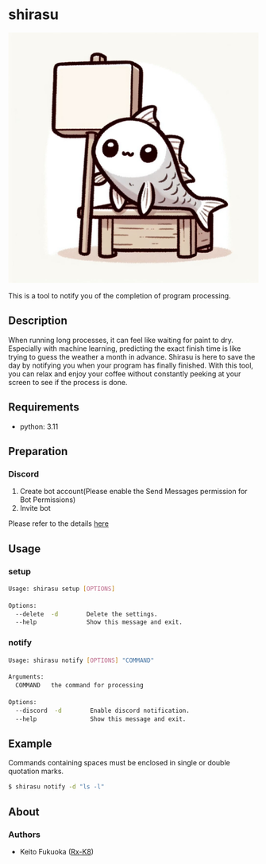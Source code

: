 # shirasu

![logo](site/assets/logo.jpeg)

This is a tool to notify you of the completion of program processing.

## Description
When running long processes, it can feel like waiting for paint to dry.
Especially with machine learning, predicting the exact finish time is like trying to guess the weather a month in advance.
Shirasu is here to save the day by notifying you when your program has finally finished.
With this tool, you can relax and enjoy your coffee without constantly peeking at your screen to see if the process is done.

## Requirements
- python: 3.11

## Preparation
### Discord
1. Create bot account(Please enable the Send Messages permission for Bot Permissions)
2. Invite bot

Please refer to the details [here](https://discordpy.readthedocs.io/ja/latest/discord.html)

## Usage
### setup
```sh
Usage: shirasu setup [OPTIONS]

Options:
  --delete  -d        Delete the settings.
  --help              Show this message and exit.
```

### notify
```sh
Usage: shirasu notify [OPTIONS] "COMMAND"

Arguments:
  COMMAND   the command for processing

Options:
  --discord  -d        Enable discord notification. 
  --help               Show this message and exit.
```

## Example
Commands containing spaces must be enclosed in single or double quotation marks.

```sh
$ shirasu notify -d "ls -l"
```

## About

### Authors
* Keito Fukuoka ([Rx-K8](https://github.com/Rx-K8))
